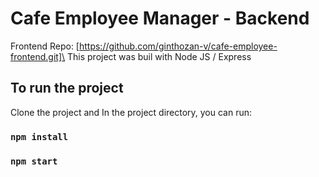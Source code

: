 # Cafe Employee Manager - Backend

Frontend Repo: [https://github.com/ginthozan-v/cafe-employee-frontend.git]\
This project was buil with Node JS / Express

## To run the project

Clone the project and In the project directory, you can run:

### `npm install`
### `npm start`
